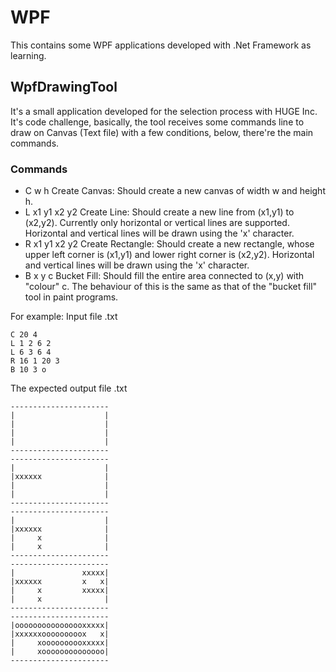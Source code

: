 # WPF
This contains some WPF applications developed with .Net Framework as learning.

## WpfDrawingTool
It's a small application developed for the selection process with HUGE Inc. It's code challenge, basically, the tool receives some commands line to draw on Canvas (Text file) with a few conditions, below, there're the main commands.

### Commands
- C w h Create Canvas: Should create a new canvas of width w and height h.
- L x1 y1 x2 y2 Create Line: Should create a new line from (x1,y1) to (x2,y2). Currently only horizontal or vertical lines are supported. Horizontal and vertical lines will be drawn using the 'x' character.
- R x1 y1 x2 y2 Create Rectangle: Should create a new rectangle, whose upper left corner is (x1,y1) and lower right corner is (x2,y2). Horizontal and vertical lines will be drawn using the 'x' character.
- B x y c Bucket Fill: Should fill the entire area connected to (x,y) with "colour" c. The behaviour of this is the same as that of the "bucket fill" tool in paint programs.

For example:
Input file .txt
```
C 20 4
L 1 2 6 2
L 6 3 6 4
R 16 1 20 3
B 10 3 o
```

The expected output file .txt
```
----------------------
|                    |
|                    |
|                    |
|                    |
----------------------
----------------------
|                    |
|xxxxxx              |
|                    |
|                    |
----------------------
----------------------
|                    |
|xxxxxx              |
|     x              |
|     x              |
----------------------
----------------------
|               xxxxx|
|xxxxxx         x   x|
|     x         xxxxx|
|     x              |
----------------------
----------------------
|oooooooooooooooxxxxx|
|xxxxxxooooooooox   x|
|     xoooooooooxxxxx|
|     xoooooooooooooo|
----------------------
```
